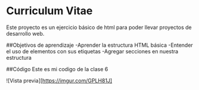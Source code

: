 # Curriculum Vitae

Este proyecto es un ejercicio básico de html para poder llevar proyectos de desarrollo web.

##Objetivos de aprendizaje
-Aprender la estructura HTML básica
-Entender el uso de elementos con sus etiquetas
-Agregar secciones en nuestra estructura

##Código
Este es mi codigo de la clase 6

![Vista previa][https://imgur.com/GPLH81J]
